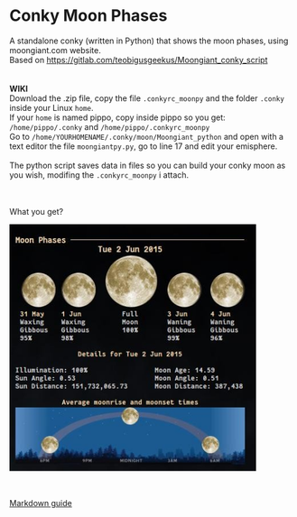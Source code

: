 # Conky Moon Phases
 
A standalone conky (written in Python) that shows the moon phases, using moongiant.com website.<br>
Based on https://gitlab.com/teobigusgeekus/Moongiant_conky_script<br>
<br>
<br>
**WIKI**<br>
Download the .zip file, copy the file `.conkyrc_moonpy` and the folder `.conky` inside your Linux `home`.<br>
If your `home` is named pippo, copy inside pippo so you get: `/home/pippo/.conky` and `/home/pippo/.conkyrc_moonpy`<br>
Go to `/home/YOURHOMENAME/.conky/moon/Moongiant_python` and open with a text editor the file `moongiantpy.py`, go to line 17 and edit your emisphere.<br>
<br>
The python script saves data in files so you can build your conky moon as you wish, modifing the `.conkyrc_moonpy` i attach.<br>





<br>
<br>
What you get?<br>

![](https://github.com/TheHeadlessOfficial/moon-phases/blob/main/.conky/moon/Moongiant_python/Moongiant_README-INFO/screenshot_01.png)<br>

<br>

[Markdown guide](https://docs.github.com/en/get-started/writing-on-github/getting-started-with-writing-and-formatting-on-github/basic-writing-and-formatting-syntax)
